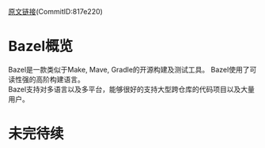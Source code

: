 
[原文链接](https://github.com/bazelbuild/bazel/blob/master/site/docs/bazel-overview.md)(CommitID:817e220)
# Bazel概览
Bazel是一款类似于Make, Mave, Gradle的开源构建及测试工具。
Bazel使用了可读性强的高阶构建语言。</br>
Bazel支持对多语言以及多平台，能够很好的支持大型跨仓库的代码项目以及大量用户。

# 未完待续
